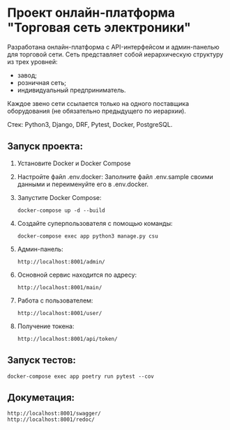 # Проект онлайн-платформа "Торговая сеть электроники"

Разработана онлайн-платформа с API-интерфейсом и 
админ-панелью для торговой сети.
Сеть представляет собой иерархическую структуру из трех уровней:
- завод;
- розничная сеть;
- индивидуальный предприниматель.

Каждое звено сети ссылается только на одного поставщика оборудования 
(не обязательно предыдущего по иерархии).

Стек: Python3, Django, DRF, Pytest, Docker, PostgreSQL.


## Запуск проекта:

1. Установите Docker и Docker Compose

2. Настройте файл .env.docker:
Заполните файл .env.sample своими данными и переименуйте его в .env.docker.

3. Запустите Docker Compose:
    ```
    docker-compose up -d --build
    ```
4. Создайте суперпользователя с помощью команды:
   ```
   docker-compose exec app python3 manage.py csu
   ```
5. Админ-панель:
   ```
   http://localhost:8001/admin/
   ```
6. Основной сервис находится по адресу:
   ```
   http://localhost:8001/main/
   ```
7. Работа с пользователем:
   ```
   http://localhost:8001/user/
   ```
8. Получение токена:
   ```
   http://localhost:8001/api/token/
   ```
   
## Запуск тестов:

   ```
   docker-compose exec app poetry run pytest --cov
   ```

## Докуметация:
   ```
   http://localhost:8001/swagger/
   http://localhost:8001/redoc/
   ```



